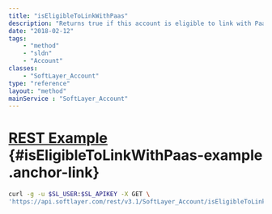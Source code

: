 ```yaml
---
title: "isEligibleToLinkWithPaas"
description: "Returns true if this account is eligible to link with PaaS. False otherwise. "
date: "2018-02-12"
tags:
    - "method"
    - "sldn"
    - "Account"
classes:
    - "SoftLayer_Account"
type: "reference"
layout: "method"
mainService : "SoftLayer_Account"
---
```


# [REST Example](#isEligibleToLinkWithPaas-example) <a href="/article/rest/"><i class="fas fa-question"></i></a> {#isEligibleToLinkWithPaas-example .anchor-link} 
```bash
curl -g -u $SL_USER:$SL_APIKEY -X GET \
'https://api.softlayer.com/rest/v3.1/SoftLayer_Account/isEligibleToLinkWithPaas'
```
